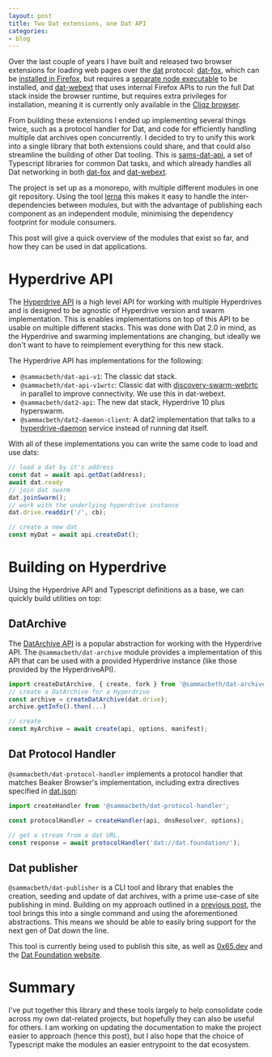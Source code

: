 ```yaml
---
layout: post
title: Two Dat extensions, one Dat API
categories:
- blog
---
```


Over the last couple of years I have built and released two browser extensions for loading web pages over the 
[dat](//dat.foundation/) protocol: [dat-fox](https://github.com/sammacbeth/dat-fox), which can be 
[installed in Firefox](https://addons.mozilla.org/en-US/firefox/addon/dat-p2p-protocol/), but requires a
[separate node executable](https://github.com/sammacbeth/dat-fox-helper/) to be installed, and 
[dat-webext](https://github.com/cliqz-oss/dat-webext) that uses internal Firefox APIs to run the full Dat 
stack inside the browser runtime, but requires extra privileges for installation, meaning it is currently 
only available in the [Cliqz browser](https://cliqz.com/download).

From building these extensions I ended up implementing several things twice, such as a protocol handler for Dat,
and code for efficiently handling multiple dat archives open concurrently. I decided to try to unify this work 
into a single library that both extensions could share, and that could also streamline the building of other Dat 
tooling. This is [sams-dat-api](https://github.com/sammacbeth/sams-dat-api), a set of Typescript libraries for 
common Dat tasks, and which already handles all Dat networking in both [dat-fox](https://github.com/sammacbeth/dat-fox) and [dat-webext](https://github.com/cliqz-oss/dat-webext).

The project is set up as a monorepo, with multiple different modules in one git repository. Using the tool
[lerna](https://lerna.js.org/) this makes it easy to handle the inter-dependencies between modules, 
but with the advantage of publishing each component as an independent module, minimising the dependency 
footprint for module consumers.

This post will give a quick overview of the modules that exist so far, and how they can be used in dat applications.

# Hyperdrive API

The [Hyperdrive API](https://github.com/sammacbeth/sams-dat-api/blob/master/packages/core/lib/api.ts#L44)
is a high level API for working with multiple Hyperdrives and is designed to be agnostic of Hyperdrive version 
and swarm implementation. This is enables implementations on top of this API to be usable on multiple different 
stacks. This was done with Dat 2.0 in mind, as the Hyperdrive and swarming implementations are changing, but 
ideally we don't want to have to reimplement everything for this new stack.

The Hyperdrive API has implementations for the following:

 * `@sammacbeth/dat-api-v1`: The classic dat stack.
 * `@sammacbeth/dat-api-v1wrtc`: Classic dat with [discovery-swarm-webrtc](https://github.com/geut/discovery-swarm-webrtc) in parallel to improve connectivity. We use this in dat-webext.
 * `@sammacbeth/dat2-api`: The new dat stack, Hyperdrive 10 plus hyperswarm.
 * `@sammacbeth/dat2-daemon-client`: A dat2 implementation that talks to a [hyperdrive-daemon](https://github.com/andrewosh/hyperdrive-daemon) service instead of running dat itself.

With all of these implementations you can write the same code to load and use dats:

```javascript
// load a dat by it's address
const dat = await api.getDat(address);
await dat.ready
// join dat swarm
dat.joinSwarm();
// work with the underlying hyperdrive instance
dat.drive.readdir('/', cb);

// create a new dat
const myDat = await api.createDat();
```

# Building on Hyperdrive

Using the Hyperdrive API and Typescript definitions as a base, we can quickly build utilities on top:

## DatArchive

The [DatArchive API](//beakerbrowser.com/docs/apis/dat) is a popular abstraction for working with the Hyperdrive API. The `@sammacbeth/dat-archive` module provides a implementation of this API that can be used with a provided Hyperdrive instance (like those provided by the HyperdriveAPI).

```javascript
import createDatArchive, { create, fork } from '@sammacbeth/dat-archive';
// create a DatArchive for a Hyperdrive
const archive = createDatArchive(dat.drive);
archive.getInfo().then(...)

// create
const myArchive = await create(api, options, manifest);
```

## Dat Protocol Handler

`@sammacbeth/dat-protocol-handler` implements a protocol handler that matches Beaker Browser's implementation, including extra directives specified in [dat.json](//beakerbrowser.com/docs/apis/manifest):

```javascript
import createHandler from '@sammacbeth/dat-protocol-handler';

const protocolHandler = createHandler(api, dnsResolver, options);

// get a stream from a dat URL.
const response = await protocolHandler('dat://dat.foundation/');
```

## Dat publisher

`@sammacbeth/dat-publisher` is a CLI tool and library that enables the creation, seeding and update of
dat archives, with a prime use-case of site publishing in mind. Building on my approach outlined in a
[previous post](/blog/2019/05/26/automated-dat-publishing.html), the tool brings this into a single
command and using the aforementioned abstractions. This means we should be able to easily bring support
for the next gen of Dat down the line.

This tool is currently being used to publish this site, as well as [0x65.dev](dat://0x65.dev) and the
[Dat Foundation website](dat://dat.foundation).

# Summary

I've put together this library and these tools largely to help consolidate code across my own dat-related
projects, but hopefully they can also be useful for others. I am working on updating the documentation to make the project easier to approach (hence this post), but I also hope that the choice of Typescript make the modules 
an easier entrypoint to the dat ecosystem.
